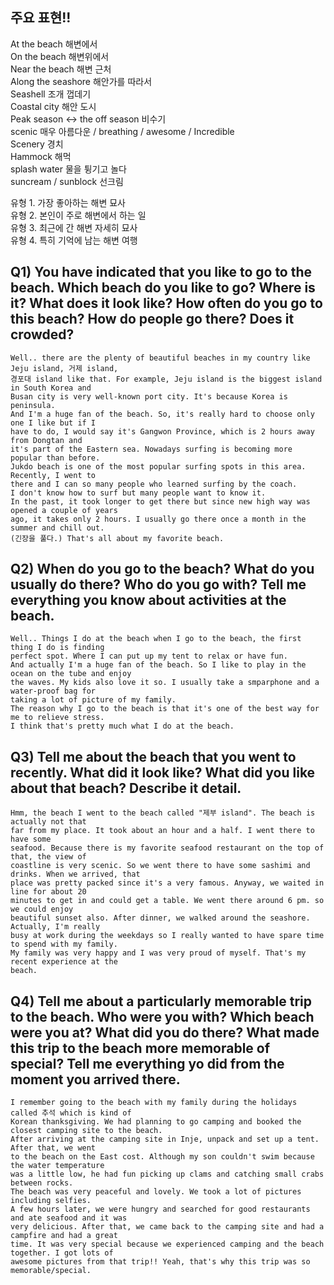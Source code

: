 ## 주요 표현!!
At the beach 해변에서  
On the beach 해변위에서  
Near the beach 해변 근처  
Along the seashore 해안가를 따라서  
Seashell 조개 껍데기  
Coastal city 해안 도시  
Peak season ↔ the off season 비수기  
scenic 매우 아름다운 / breathing / awesome / Incredible  
Scenery 경치  
Hammock 해먹  
splash water 물을 튕기고 놀다  
suncream / sunblock 선크림  

유형 1. 가장 좋아하는 해변 묘사  
유형 2. 본인이 주로 해변에서 하는 일  
유형 3. 최근에 간 해변 자세히 묘사  
유형 4. 특히 기억에 남는 해변 여행  
## Q1) You have indicated that you like to go to the beach. Which beach do you like to go? Where is it?  What does it look like? How often do you go to this beach? How do people go there? Does it crowded?
```
Well.. there are the plenty of beautiful beaches in my country like Jeju island, 거제 island,  
경포대 island like that. For example, Jeju island is the biggest island in South Korea and  
Busan city is very well-known port city. It's because Korea is peninsula.  
And I'm a huge fan of the beach. So, it's really hard to choose only one I like but if I
have to do, I would say it's Gangwon Province, which is 2 hours away from Dongtan and
it's part of the Eastern sea. Nowadays surfing is becoming more popular than before.
Jukdo beach is one of the most popular surfing spots in this area. Recently, I went to
there and I can so many people who learned surfing by the coach.
I don't know how to surf but many people want to know it.
In the past, it took longer to get there but since new high way was opened a couple of years  
ago, it takes only 2 hours. I usually go there once a month in the summer and chill out.
(긴장을 풀다.) That's all about my favorite beach.
```
## Q2) When do you go to the beach? What do you usually do there? Who do you go with? Tell me everything you know about activities at the beach.
```
Well.. Things I do at the beach when I go to the beach, the first thing I do is finding  
perfect spot. Where I can put up my tent to relax or have fun.  
And actually I'm a huge fan of the beach. So I like to play in the ocean on the tube and enjoy  
the waves. My kids also love it so. I usually take a smparphone and a water-proof bag for
taking a lot of picture of my family.
The reason why I go to the beach is that it's one of the best way for me to relieve stress.  
I think that's pretty much what I do at the beach.
```
## Q3) Tell me about the beach that you went to recently. What did it look like? What did you like about that beach? Describe it detail.
```
Hmm, the beach I went to the beach called "제부 island". The beach is actually not that  
far from my place. It took about an hour and a half. I went there to have some
seafood. Because there is my favorite seafood restaurant on the top of that, the view of
coastline is very scenic. So we went there to have some sashimi and drinks. When we arrived, that  
place was pretty packed since it's a very famous. Anyway, we waited in line for about 20  
minutes to get in and could get a table. We went there around 6 pm. so we could enjoy  
beautiful sunset also. After dinner, we walked around the seashore. Actually, I'm really  
busy at work during the weekdays so I really wanted to have spare time to spend with my family.  
My family was very happy and I was very proud of myself. That's my recent experience at the  
beach.
```
## Q4) Tell me about a particularly memorable trip to the beach. Who were you with? Which beach were you at? What did you do there? What made this trip to the beach more memorable of special? Tell me everything yo did from the moment you arrived there.
```
I remember going to the beach with my family during the holidays called 추석 which is kind of  
Korean thanksgiving. We had planning to go camping and booked the closest camping site to the beach.
After arriving at the camping site in Inje, unpack and set up a tent. After that, we went
to the beach on the East cost. Although my son couldn't swim because the water temperature
was a little low, he had fun picking up clams and catching small crabs between rocks.
The beach was very peaceful and lovely. We took a lot of pictures including selfies.
A few hours later, we were hungry and searched for good restaurants and ate seafood and it was
very delicious. After that, we came back to the camping site and had a campfire and had a great
time. It was very special because we experienced camping and the beach together. I got lots of
awesome pictures from that trip!! Yeah, that's why this trip was so memorable/special.
```
